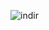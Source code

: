 
![indir](https://user-images.githubusercontent.com/74882773/150126977-2eedf94e-9ee5-4805-9899-41e84490b5e9.jpg)
